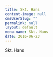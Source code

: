 ```yaml
---
title: Skt. Hans
content-image: null
cmsUserSlug: ""
permalink: null
layout: default
menu-name: Skt. Hans
date: 2016-06-23 
---
```


Skt. Hans